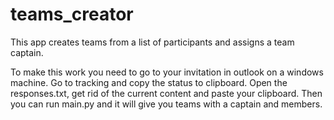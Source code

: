 # teams_creator
This app creates teams from a list of participants and assigns a team captain. 

To make this work you need to go to your invitation in outlook on a windows machine. Go to tracking and copy the status to clipboard. Open the responses.txt, get rid of the current content and paste your clipboard. Then you can run main.py and it will give you teams with a captain and members. 